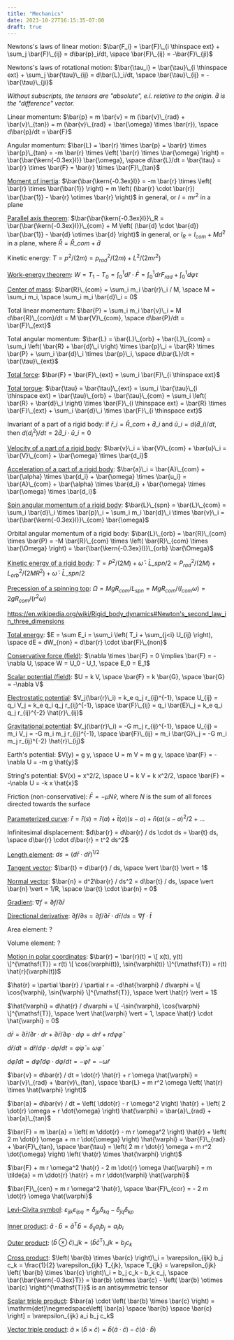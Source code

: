 ```yaml
---
title: "Mechanics"
date: 2023-10-27T16:15:35-07:00
draft: true
---
```


Newtons's laws of linear motion:
$\bar{F_i} = \bar{F}\_{i \thinspace ext} + \sum_j \bar{F}\_{ij} = d\bar{p}_i/dt, \space \bar{F}\_{ij} = -\bar{F}\_{ji}$

Newtons's laws of rotational motion:
$\bar{\tau_i} = \bar{\tau}\_{i \thinspace ext} + \sum_j \bar{\tau}\_{ij} = d\bar{L}_i/dt, \space \bar{\tau}\_{ij} = -\bar{\tau}\_{ji}$

*Without subscripts, the tensors are "absolute", e.i. relative to the origin. $\bar{d}$ is the "difference" vector.*

Linear momentum: $\bar{p} = m \bar{v} = m (\bar{v}\_{rad} + \bar{v}\_{tan}) = m (\bar{v}\_{rad} + \bar{\omega} \times \bar{r}), \space d\bar{p}/dt = \bar{F}$

Angular momentum:
$\bar{L} = \bar{r} \times \bar{p} = \bar{r} \times \bar{p}\_{tan} = -m \bar{r} \times \left( \bar{r} \times \bar{\omega} \right) = \bar{\bar{\kern{-0.3ex}I}} \bar{\omega}, \space d\bar{L}/dt = \bar{\tau} = \bar{r} \times \bar{F} = \bar{r} \times \bar{F}\_{tan}$

[Moment of inertia](https://www.feynmanlectures.caltech.edu/I_19.html):
$\bar{\bar{\kern{-0.3ex}I}} = -m \bar{r} \times \left( \bar{r} \times \bar{\bar{1}} \right) = m \left( (\bar{r} \cdot \bar{r}) \bar{\bar{1}} - \bar{r} \otimes \bar{r} \right)$ in general, or $I = m r^2$ in a plane

[Parallel axis theorem](https://en.wikipedia.org/wiki/Parallel_axis_theorem):
$\bar{\bar{\kern{-0.3ex}I}}\_R = \bar{\bar{\kern{-0.3ex}I}}\_{com} + M \left( (\bar{d} \cdot \bar{d}) \bar{\bar{1}} - \bar{d} \otimes \bar{d} \right)$ in general, or $I_R = I_{com} + M d^2$ in a plane, where $\bar{R} = \bar{R}\_{com} + \bar{d}$

Kinetic energy:
$T = p^2/(2 m) = p_{rad}^2/(2 m) + L^2/(2 m r^2)$

[Work-energy theorem](https://www.feynmanlectures.caltech.edu/I_13.html):
$W = T_1 - T_0 = \int_0^1 d\bar{r} \cdot \bar{F} = \int_0^1 dr F_{rad} + \int_0^1 d\varphi \tau$

[Center of mass](https://www.feynmanlectures.caltech.edu/I_19.html):
$\bar{R}\_{com} = \sum_i m_i \bar{r}\_i / M, \space M = \sum_i m_i, \space \sum_i m_i \bar{d}\_i = 0$

Total linear momentum:
$\bar{P} = \sum_i m_i \bar{v}\_i = M d\bar{R}\_{com}/dt = M \bar{V}\_{com}, \space d\bar{P}/dt = \bar{F}\_{ext}$

Total angular momentum:
$\bar{L} = \bar{L}\_{orb} + \bar{L}\_{com} = \sum_i \left( \bar{R} + \bar{d}\_i \right) \times \bar{p}\_i = \bar{R} \times \bar{P} + \sum_i \bar{d}\_i \times \bar{p}\_i, \space d\bar{L}/dt = \bar{\tau}\_{ext}$

[Total force](https://en.wikipedia.org/wiki/Rigid_body_dynamics#Newton's_second_law_in_three_dimensions):
$\bar{F} = \bar{F}\_{ext} = \sum_i \bar{F}\_{i \thinspace ext}$

[Total torque](https://en.wikipedia.org/wiki/Rigid_body_dynamics#Newton's_second_law_in_three_dimensions):
$\bar{\tau} = \bar{\tau}\_{ext} = \sum_i \bar{\tau}\_{i \thinspace ext} = \bar{\tau}\_{orb} + \bar{\tau}\_{com} = \sum_i \left( \bar{R} + \bar{d}\_i \right) \times \bar{F}\_{i \thinspace ext} = \bar{R} \times \bar{F}\_{ext} + \sum_i \bar{d}\_i \times \bar{F}\_{i \thinspace ext}$

Invariant of a part of a rigid body:
if $\bar{r}\_i = \bar{R}\_{com} + \bar{d}\_i$ and $\bar{u}\_i = d(\bar{d}\_i)/dt$, then $d(d_i^2)/dt = 2 \bar{d}\_i \cdot \bar{u}\_i = 0$

[Velocity of a part of a rigid body](https://en.wikipedia.org/wiki/Moment_of_inertia#Motion_in_space_of_a_rigid_body,_and_the_inertia_matrix):
$\bar{v}\_i = \bar{V}\_{com} + \bar{u}\_i = \bar{V}\_{com} + \bar{\omega} \times \bar{d_i}$

[Acceleration of a part of a rigid body](https://en.wikipedia.org/wiki/Moment_of_inertia#Resultant_torque):
$\bar{a}\_i = \bar{A}\_{com} + \bar{\alpha} \times \bar{d_i} + \bar{\omega} \times \bar{u_i} = \bar{A}\_{com} + \bar{\alpha} \times \bar{d_i} + \bar{\omega} \times \bar{\omega} \times \bar{d_i}$

[Spin angular momentum of a rigid body](https://en.wikipedia.org/wiki/Moment_of_inertia#Angular_momentum_2):
$\bar{L}\_{spn} = \bar{L}\_{com} = \sum_i \bar{d}\_i \times \bar{p}\_i = \sum_i m_i \bar{d}\_i \times \bar{v}\_i = \bar{\bar{\kern{-0.3ex}I}}\_{com} \bar{\omega}$

Orbital angular momentum of a rigid body:
$\bar{L}\_{orb} = \bar{R}\_{com} \times \bar{P} = -M \bar{R}\_{com} \times \left( \bar{R}\_{com} \times \bar{\Omega} \right) = \bar{\bar{\kern{-0.3ex}I}}\_{orb} \bar{\Omega}$

[Kinetic energy of a rigid body](https://en.wikipedia.org/wiki/Moment_of_inertia#Kinetic_energy_2):
$T = P^2/(2 M) + \bar{\omega} \cdot \bar{L}\_{spn} / 2 = P_{rad}^2/(2 M) + L_{orb}^2/(2 M R^2) + \bar{\omega} \cdot \bar{L}\_{spn} / 2$

[Precession of a spinning top](https://openstax.org/books/university-physics-volume-1/pages/11-4-precession-of-a-gyroscope):
$\Omega = M g R_{com} / L_{spn} = M g R_{com} / (I_{com} \omega) = 2 g R_{com} / (r^2 \omega)$

https://en.wikipedia.org/wiki/Rigid_body_dynamics#Newton's_second_law_in_three_dimensions

[Total energy](https://www.feynmanlectures.caltech.edu/I_13.html):
$E = \sum E_i = \sum_i \left( T_i + \sum_{j<i} U_{ij} \right), \space dE = dW_{non} = d\bar{r} \cdot \bar{F}\_{non}$

[Conservative force (field)](https://en.wikipedia.org/wiki/Conservative_force):
$\nabla \times \bar{F} = 0 \implies \bar{F} = -\nabla U, \space W = U_0 - U_1, \space E_0 = E_1$

[Scalar potential (field)](https://www.feynmanlectures.caltech.edu/I_14.html):
$U = k V, \space \bar{F} = k \bar{G}, \space \bar{G} = -\nabla V$

[Electrostatic potential](https://en.wikipedia.org/wiki/Electric_potential):
$V_j(\bar{r}\_i) = k_e q_j r_{ij}^{-1}, \space U_{ij} = q_i V_j = k_e q_i q_j r_{ij}^{-1}, \space \bar{F}\_{ij} = q_i \bar{E}\_j = k_e q_i q_j r_{ij}^{-2} \hat{r}\_{ij}$

[Gravitational potential](https://en.wikipedia.org/wiki/Gravitational_potential):
$V_j(\bar{r}\_i) = -G m_j r_{ij}^{-1}, \space U_{ij} = m_i V_j = -G m_i m_j r_{ij}^{-1}, \space \bar{F}\_{ij} = m_i \bar{G}\_j = -G m_i m_j r_{ij}^{-2} \hat{r}\_{ij}$

Earth's potential:
$V(y) = g y, \space U = m V = m g y, \space \bar{F} = -\nabla U = -m g \hat{y}$

String's potential:
$V(x) = x^2/2, \space U = k V = k x^2/2, \space \bar{F} = -\nabla U = -k x \hat{x}$

Friction (non-conservative):
$\bar{F} = -\mu N \hat{v}$, where $N$ is the sum of all forces directed towards the surface

[Parameterized curve](https://en.wikipedia.org/wiki/Taylor's_theorem):
$\bar{r} = \bar{r}(s) = \bar{r}(a) + \bar{t}(a) (s - a) + \bar{n}(a) (s - a)^2/2 + ...$

Infinitesimal displacement:
$d\bar{r} = d\bar{r} / ds \cdot ds = \bar{t} ds, \space d\bar{r} \cdot d\bar{r} = t^2 ds^2$

[Length element](https://en.wikipedia.org/wiki/Line_element):
$ds = (d\bar{r} \cdot d\bar{r})^{1/2}$

[Tangent vector](https://en.wikipedia.org/wiki/Tangent_vector):
$\bar{t} = d\bar{r} / ds, \space \vert \bar{t} \vert = 1$

[Normal vector](https://en.wikipedia.org/wiki/Normal_(geometry)):
$\bar{n} = d^2\bar{r} / ds^2 = d\bar{t} / ds, \space \vert \bar{n} \vert = 1/R, \space \bar{t} \cdot \bar{n} = 0$

[Gradient](https://en.wikipedia.org/wiki/Gradient):
$\nabla f = \partial f / \partial \bar{r}$

[Directional derivative](https://en.wikipedia.org/wiki/Directional_derivative):
$\partial f/\partial s = \partial f / \partial \bar{r} \cdot d\bar{r} / ds = \nabla f \cdot \bar{t}$

Area element:
$?$

Volume element:
$?$

[Motion in polar coordinates](https://en.wikipedia.org/wiki/Mechanics_of_planar_particle_motion#Polar_coordinates_in_an_inertial_frame_of_reference):
$\bar{r} = \bar{r}(t) = \[ x(t), y(t) \]^{\mathsf{T}} = r(t) \[ \cos{\varphi(t)}, \sin{\varphi(t)} \]^{\mathsf{T}} = r(t) \hat{r}(\varphi(t))$

$\hat{r} = \partial \bar{r} / \partial r = -d\hat{\varphi} / d\varphi = \[ \cos{\varphi}, \sin{\varphi} \]^{\mathsf{T}}, \space \vert \hat{r} \vert = 1$

$\hat{\varphi} = d\hat{r} / d\varphi = \[ -\sin{\varphi}, \cos{\varphi} \]^{\mathsf{T}}, \space \vert \hat{\varphi} \vert = 1, \space \hat{r} \cdot \hat{\varphi} = 0$

$d\bar{r} = \partial \bar{r} / \partial r \cdot dr + \partial \bar{r} / \partial \varphi \cdot d\varphi = dr \hat{r} + r d\varphi \hat{\varphi}$

$d\hat{r} / dt = d\hat{r} / d\varphi \cdot d\varphi / dt = \dot{\varphi} \hat{\varphi} = \omega \hat{\varphi}$

$d\hat{\varphi} / dt = d\hat{\varphi} / d\varphi \cdot d\varphi / dt = -\dot{\varphi} \hat{r} = -\omega \hat{r}$

$\bar{v} = d\bar{r} / dt = \dot{r} \hat{r} + r \omega \hat{\varphi} = \bar{v}\_{rad} + \bar{v}\_{tan}, \space \bar{L} = m r^2 \omega \left( \hat{r} \times \hat{\varphi} \right)$

$\bar{a} = d\bar{v} / dt = \left( \ddot{r} - r \omega^2 \right) \hat{r} + \left( 2 \dot{r} \omega + r \dot{\omega} \right) \hat{\varphi} = \bar{a}\_{rad} + \bar{a}\_{tan}$

$\bar{F} = m \bar{a} = \left( m \ddot{r} - m r \omega^2 \right) \hat{r} + \left( 2 m \dot{r} \omega + m r \dot{\omega} \right) \hat{\varphi} = \bar{F}\_{rad} + \bar{F}\_{tan}, \space \bar{\tau} = \left( 2 m r \dot{r} \omega + m r^2 \dot{\omega} \right) \left( \hat{r} \times \hat{\varphi} \right)$

$\bar{F} + m r \omega^2 \hat{r} - 2 m \dot{r} \omega \hat{\varphi} = m \tilde{a} = m \ddot{r} \hat{r} + m r \ddot{\varphi} \hat{\varphi}$

$\bar{F}\_{cen} = m r \omega^2 \hat{r}, \space \bar{F}\_{cor} = - 2 m \dot{r} \omega \hat{\varphi}$

[Levi-Civita symbol](https://en.wikipedia.org/wiki/Levi-Civita_symbol): $\varepsilon_{ijk} \varepsilon_{ipq} = \delta_{jp} \delta_{kq} - \delta_{jq} \delta_{kp}$

[Inner product](https://en.wikipedia.org/wiki/Dot_product): $\bar{a} \cdot \bar{b} = \bar{a}^{\mathsf{T}} \bar{b} = \delta_{ij} a_i b_j = a_i b_i$

[Outer product](https://en.wikipedia.org/wiki/Outer_product): $\left( \bar{b} \otimes \bar{c} \right)\_{jk} = \left( \bar{b} \bar{c}^{\mathsf{T}} \right)\_{jk} = b_j c_k$

[Cross product](https://en.wikipedia.org/wiki/Cross_product): $\left( \bar{b} \times \bar{c} \right)\_i = \varepsilon_{ijk} b_j c_k = \frac{1}{2} \varepsilon_{ijk} T_{jk}, \space T_{jk} = \varepsilon_{ijk} \left( \bar{b} \times \bar{c} \right)\_i = b_j c_k - b_k c_j, \space \bar{\bar{\kern{-0.3ex}T}} = \bar{b} \otimes \bar{c} - \left( \bar{b} \otimes \bar{c} \right)^{\mathsf{T}}$ is an antisymmetric tensor

[Scalar triple product](https://en.wikipedia.org/wiki/Triple_product): $\bar{a} \cdot \left( \bar{b} \times \bar{c} \right) = \mathrm{det}\negmedspace\left[ \bar{a} \space \bar{b} \space \bar{c} \right] = \varepsilon_{ijk} a_i b_j c_k$

[Vector triple product](https://en.wikipedia.org/wiki/Triple_product): $\bar{a} \times \left( \bar{b} \times \bar{c} \right) = \bar{b} \left( \bar{a} \cdot \bar{c} \right) - \bar{c} \left( \bar{a} \cdot \bar{b} \right)$
